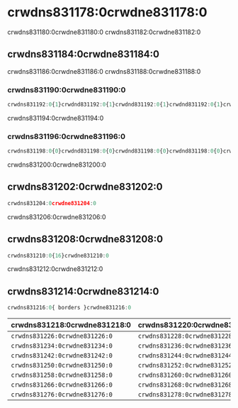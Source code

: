 # crwdns831178:0crwdne831178:0

<p class="description">crwdns831180:0crwdne831180:0 crwdns831182:0crwdne831182:0</p>

## crwdns831184:0crwdne831184:0

crwdns831186:0crwdne831186:0 crwdns831188:0crwdne831188:0

### crwdns831190:0crwdne831190:0

```jsx
crwdns831192:0{1}crwdnd831192:0{1}crwdnd831192:0{1}crwdnd831192:0{1}crwdnd831192:0{1}crwdne831192:0
```

crwdns831194:0crwdne831194:0

### crwdns831196:0crwdne831196:0

```jsx
crwdns831198:0{0}crwdnd831198:0{0}crwdnd831198:0{0}crwdnd831198:0{0}crwdnd831198:0{0}crwdne831198:0
```

crwdns831200:0crwdne831200:0

## crwdns831202:0crwdne831202:0

```jsx
crwdns831204:0crwdne831204:0
```

crwdns831206:0crwdne831206:0

## crwdns831208:0crwdne831208:0

```jsx
crwdns831210:0{16}crwdne831210:0
```

crwdns831212:0crwdne831212:0

## crwdns831214:0crwdne831214:0

```js
crwdns831216:0{ borders }crwdne831216:0
```

| crwdns831218:0crwdne831218:0   | crwdns831220:0crwdne831220:0   | crwdns831222:0crwdne831222:0   | crwdns831224:0crwdne831224:0                                   |
|:------------------------------ |:------------------------------ |:------------------------------ |:-------------------------------------------------------------- |
| `crwdns831226:0crwdne831226:0` | `crwdns831228:0crwdne831228:0` | `crwdns831230:0crwdne831230:0` | `crwdns831232:0crwdne831232:0`                                 |
| `crwdns831234:0crwdne831234:0` | `crwdns831236:0crwdne831236:0` | `crwdns831238:0crwdne831238:0` | `crwdns831240:0crwdne831240:0`                                 |
| `crwdns831242:0crwdne831242:0` | `crwdns831244:0crwdne831244:0` | `crwdns831246:0crwdne831246:0` | `crwdns831248:0crwdne831248:0`                                 |
| `crwdns831250:0crwdne831250:0` | `crwdns831252:0crwdne831252:0` | `crwdns831254:0crwdne831254:0` | `crwdns831256:0crwdne831256:0`                                 |
| `crwdns831258:0crwdne831258:0` | `crwdns831260:0crwdne831260:0` | `crwdns831262:0crwdne831262:0` | `crwdns831264:0crwdne831264:0`                                 |
| `crwdns831266:0crwdne831266:0` | `crwdns831268:0crwdne831268:0` | `crwdns831270:0crwdne831270:0` | [`crwdns831274:0crwdne831274:0`](crwdns831272:0crwdne831272:0) |
| `crwdns831276:0crwdne831276:0` | `crwdns831278:0crwdne831278:0` | `crwdns831280:0crwdne831280:0` | [`crwdns831284:0crwdne831284:0`](crwdns831282:0crwdne831282:0) |